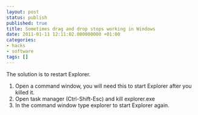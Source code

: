 ```yaml
---
layout: post
status: publish
published: true
title: Sometimes drag and drop stops working in Windows
date: 2011-01-11 12:11:02.000000000 +01:00
categories:
- hacks
- software
tags: []
---
```

The solution is to restart Explorer.

1. Open a command window, you will need this to start Explorer after you killed it.
1. Open task manager (Ctrl-Shift-Esc) and kill explorer.exe
1. In the command window type explorer to start Explorer again.

